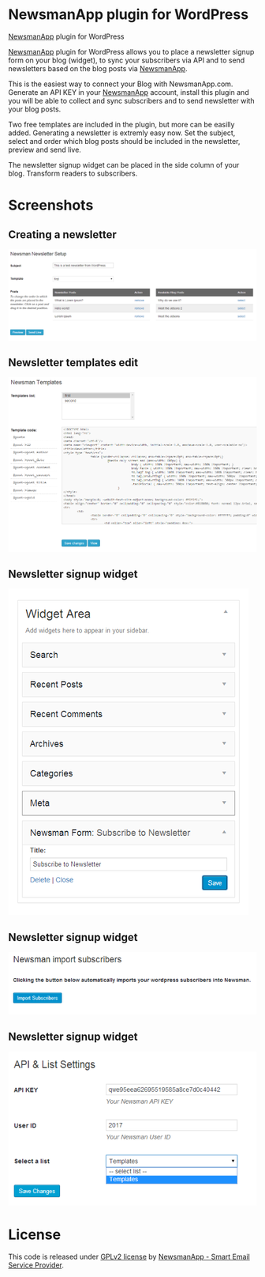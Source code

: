 # NewsmanApp plugin for WordPress
[NewsmanApp](https://www.newsmanapp.com) plugin for WordPress 

[NewsmanApp](https://www.newsmanapp.com) plugin for WordPress allows you to place a newsletter signup form on your blog (widget), to sync your subscribers via API and to send newsletters based on the blog posts via [NewsmanApp](https://www.newsmanapp.com).

This is the easiest way to connect your Blog with NewsmanApp.com. Generate an API KEY in your [NewsmanApp](https://www.newsmanapp.com) account, install this plugin and you will be able to collect and sync subscribers and to send newsletter with your blog posts. 

Two free templates are included in the plugin, but more can be easilly added. Generating a newsletter is extremly easy now. Set the subject, select and order which blog posts should be included in the newsletter, preview and send live.

The newsletter signup widget can be placed in the side column of your blog. Transform readers to subscribers.

# Screenshots

## Creating a newsletter
![newsetter create from blog posts](https://raw.githubusercontent.com/Newsman/WP-Plugin-NewsmanApp/master/screenshots/wp_newsman_newsletter.png)

## Newsletter templates edit
![newsetter templates](https://raw.githubusercontent.com/Newsman/WP-Plugin-NewsmanApp/master/screenshots/wp_newsman_templates.png)

## Newsletter signup widget
![newsetter signup widget](https://raw.githubusercontent.com/Newsman/WP-Plugin-NewsmanApp/master/screenshots/wp_newsman_widget.png)

## Newsletter signup widget
![newsetter import subscribers](https://raw.githubusercontent.com/Newsman/WP-Plugin-NewsmanApp/master/screenshots/wp_newsman_import_subscribers.png)

## Newsletter signup widget
![newsetter plugin settings](https://raw.githubusercontent.com/Newsman/WP-Plugin-NewsmanApp/master/screenshots/wp_newsman_settings.png)

# License

This code is released under [GPLv2 license](https://github.com/Newsman/WP-Plugin-NewsmanApp/blob/master/LICENSE) by [NewsmanApp - Smart Email Service Provider](https://www.newsmanapp.com).
